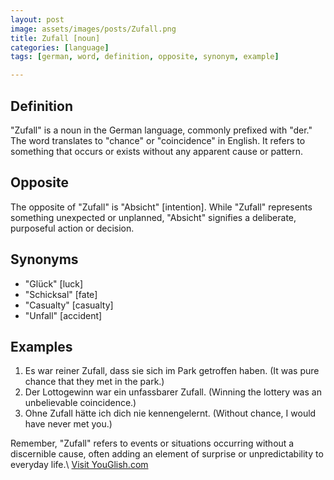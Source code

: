 ```yaml
---
layout: post
image: assets/images/posts/Zufall.png
title: Zufall [noun]
categories: [language]
tags: [german, word, definition, opposite, synonym, example]

---
```


## Definition

"Zufall" is a noun in the German language, commonly prefixed with "der." The word translates to "chance" or "coincidence" in English. It refers to something that occurs or exists without any apparent cause or pattern.

## Opposite

The opposite of "Zufall" is "Absicht" [intention]. While "Zufall" represents something unexpected or unplanned, "Absicht" signifies a deliberate, purposeful action or decision.

## Synonyms

- "Glück" [luck]
- "Schicksal" [fate]
- "Casualty" [casualty]
- "Unfall" [accident]

## Examples

1. Es war reiner Zufall, dass sie sich im Park getroffen haben. (It was pure chance that they met in the park.)
2. Der Lottogewinn war ein unfassbarer Zufall. (Winning the lottery was an unbelievable coincidence.)
3. Ohne Zufall hätte ich dich nie kennengelernt. (Without chance, I would have never met you.)

Remember, "Zufall" refers to events or situations occurring without a discernible cause, often adding an element of surprise or unpredictability to everyday life.\ <a id="yg-widget-0" class="youglish-widget" data-query="Zufall" data-lang="german" data-components="8412" data-auto-start="0" data-bkg-color="theme_light" data-title="How%20to%20pronounce%20Zufall%20in%20German"  rel="nofollow" href="https://youglish.com">Visit YouGlish.com</a><script async src="https://youglish.com/public/emb/widget.js" charset="utf-8"></script>